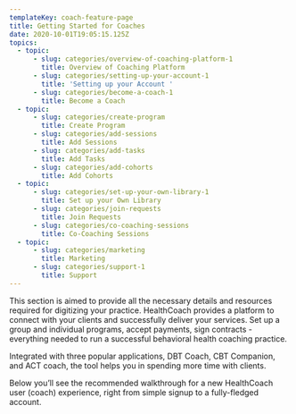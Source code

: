 ```yaml
---
templateKey: coach-feature-page
title: Getting Started for Coaches
date: 2020-10-01T19:05:15.125Z
topics:
  - topic:
      - slug: categories/overview-of-coaching-platform-1
        title: Overview of Coaching Platform
      - slug: categories/setting-up-your-account-1
        title: 'Setting up your Account '
      - slug: categories/become-a-coach-1
        title: Become a Coach
  - topic:
      - slug: categories/create-program
        title: Create Program
      - slug: categories/add-sessions
        title: Add Sessions
      - slug: categories/add-tasks
        title: Add Tasks
      - slug: categories/add-cohorts
        title: Add Cohorts
  - topic:
      - slug: categories/set-up-your-own-library-1
        title: Set up your Own Library
      - slug: categories/join-requests
        title: Join Requests
      - slug: categories/co-coaching-sessions
        title: Co-Coaching Sessions
  - topic:
      - slug: categories/marketing
        title: Marketing
      - slug: categories/support-1
        title: Support
---
```

This section is aimed to provide all the necessary details and resources required for digitizing your practice. HealthCoach provides a platform to connect with your clients and successfully deliver your services. Set up a group and individual programs, accept payments, sign contracts - everything needed to run a successful behavioral health coaching practice.

Integrated with three popular applications, DBT Coach, CBT Companion, and ACT coach, the tool helps you in spending more time with clients. 

Below you’ll see the recommended walkthrough for a new HealthCoach user (coach) experience, right from simple signup to a fully-fledged account.
